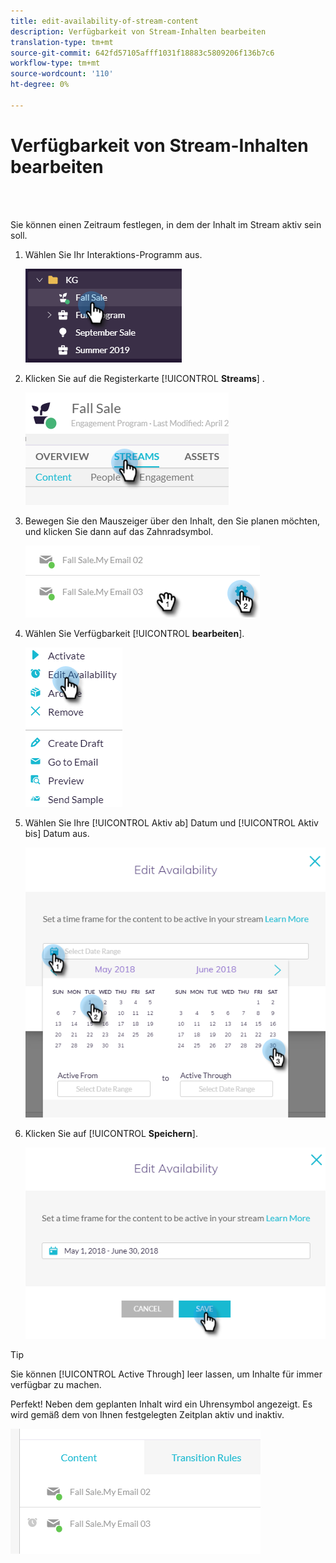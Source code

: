 ```yaml
---
title: edit-availability-of-stream-content
description: Verfügbarkeit von Stream-Inhalten bearbeiten
translation-type: tm+mt
source-git-commit: 642fd57105afff1031f18883c5809206f136b7c6
workflow-type: tm+mt
source-wordcount: '110'
ht-degree: 0%

---
```



# Verfügbarkeit von Stream-Inhalten bearbeiten

<br> 

Sie können einen Zeitraum festlegen, in dem der Inhalt im Stream aktiv sein soll.

1. Wählen Sie Ihr Interaktions-Programm aus.

   ![Bild eins](/help/sky/assets/engagement-programs/edit-availability-of-stream-content/edit-availability-of-stream-content-1.png)

1. Klicken Sie auf die Registerkarte [!UICONTROL **Streams**] .

   ![Bild zwei](/help/sky/assets/engagement-programs/edit-availability-of-stream-content/edit-availability-of-stream-content-2.png)

1. Bewegen Sie den Mauszeiger über den Inhalt, den Sie planen möchten, und klicken Sie dann auf das Zahnradsymbol.

   ![Bild drei](/help/sky/assets/engagement-programs/edit-availability-of-stream-content/edit-availability-of-stream-content-3.png)

1. Wählen Sie Verfügbarkeit [!UICONTROL **bearbeiten**].

   ![Bild vier](/help/sky/assets/engagement-programs/edit-availability-of-stream-content/edit-availability-of-stream-content-4.png)

1. Wählen Sie Ihre [!UICONTROL Aktiv ab] Datum und [!UICONTROL Aktiv bis] Datum aus.

   ![Bild fünf](/help/sky/assets/engagement-programs/edit-availability-of-stream-content/edit-availability-of-stream-content-5.png)

1. Klicken Sie auf [!UICONTROL **Speichern**].

   ![Bild sechs](/help/sky/assets/engagement-programs/edit-availability-of-stream-content/edit-availability-of-stream-content-6.png)

>[!TIP]
>
>Sie können [!UICONTROL Active Through] leer lassen, um Inhalte für immer verfügbar zu machen.

Perfekt! Neben dem geplanten Inhalt wird ein Uhrensymbol angezeigt. Es wird gemäß dem von Ihnen festgelegten Zeitplan aktiv und inaktiv.

![Bild sieben](/help/sky/assets/engagement-programs/edit-availability-of-stream-content/edit-availability-of-stream-content-7.png)